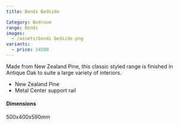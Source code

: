 ```yaml
---
title: Bondi Bedside

Category: Bedroom
range: Bondi
images:
  - /assets/bondi bedside.png
variants:
  - price: 14500
---
```


Made from New Zealand Pine, this classic styled range is finished in Antique Oak to suite a large variety of interiors.

- New Zealand Pine
- Metal Center support rail

#### Dimensions

500x400x590mm
